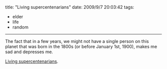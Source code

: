 title: "Living supercentenarians"
date: 2009/9/7 20:03:42
tags:
- elder
- life
- random
---
The fact that in a few years, we might not have a single person on this planet that was born in the 1800s (or before January 1st, 1900), makes me sad and depresses me.

<a href="http://en.wikipedia.org/wiki/List_of_living_supercentenarians">Living supercentenarians</a>.